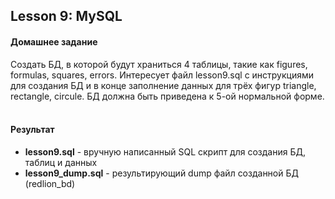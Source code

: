## Lesson 9: MySQL
#### Домашнее задание
Создать БД, в которой будут храниться 4 таблицы, такие как figures, formulas, squares, errors. Интересует файл lesson9.sql с инструкциями для создания БД и в конце заполнение данных для трёх фигур triangle, rectangle, circule. БД должна быть приведена к 5-ой нормальной форме.
<br><br>
#### Результат
- **lesson9.sql** - вручную написанный SQL скрипт для создания БД, таблиц и данных
- **lesson9\_dump.sql** - результирующий dump файл созданной БД (redlion\_bd)